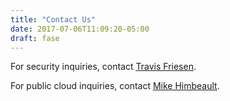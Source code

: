 ```yaml
---
title: "Contact Us"
date: 2017-07-06T11:09:20-05:00
draft: fase
---
```


For security inquiries, contact <u><a href="mailto:travis@flyingfortressit.ca">Travis Friesen</a></u>.

For public cloud inquiries, contact <u><a href="mailto:mike@flyingfortressit.ca">Mike Himbeault</a></u>.
